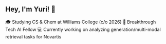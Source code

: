 ## Hey, I'm Yuri! 👋

🎓 Studying CS & Chem at Williams College (c/o 2026)
🔭 Breakthrough Tech AI Fellow
💻 Currently working on analyzing generation/multi-modal retrieval tasks for Novartis
<!--
**j-yuri-lee/j-yuri-lee** is a ✨ _special_ ✨ repository because its `README.md` (this file) appears on your GitHub profile.

Here are some ideas to get you started:

- 🔭 I’m currently working on ...
- 🌱 I’m currently learning ...
- 👯 I’m looking to collaborate on ...
- 🤔 I’m looking for help with ...
- 💬 Ask me about ...
- 📫 How to reach me: ...
- 😄 Pronouns: ...
- ⚡ Fun fact: ...
-->
